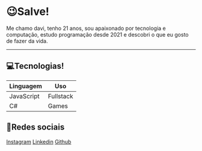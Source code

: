 # 😉Salve!
Me chamo davi, tenho 21 anos, sou apaixonado por tecnologia e computação, estudo programação desde 2021 e descobri o que eu gosto de fazer da vida.
___________________________________________________________________________________________________________________________________________________
## 💻Tecnologias!
| Linguagem | Uso |
| --- | --- |
| JavaScript | Fullstack |
| C# | Games |

## 📱Redes sociais
[Instagram](https://www.instagram.com/davifoj/)
[Linkedin](https://www.linkedin.com/in/davi-figueiredo-de-oliveira-jorge-468a87224/)
[Github](https://github.com/MyCats)
